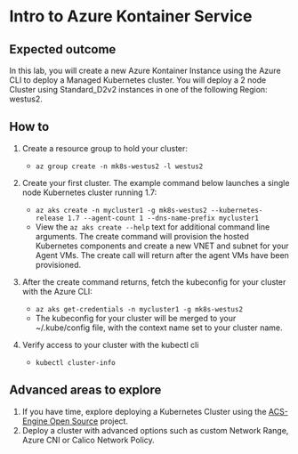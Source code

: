 # Intro to Azure Kontainer Service

## Expected outcome

In this lab, you will create a new Azure Kontainer Instance using the Azure CLI to deploy a Managed Kubernetes cluster.  You will deploy a 2 node Cluster using Standard_D2v2 instances in one of the following Region: westus2.

## How to

1. Create a resource group to hold your cluster:
   * ``az group create -n mk8s-westus2 -l westus2``

2. Create your first cluster. The example command below launches a single node Kubernetes cluster running 1.7:
   * ``az aks create -n mycluster1 -g mk8s-westus2 --kubernetes-release 1.7 --agent-count 1 --dns-name-prefix mycluster1``
   * View the ``az aks create --help`` text for additional command line arguments. The create command will provision the hosted Kubernetes components and create a new VNET and subnet for your Agent VMs. The create call will return after the agent VMs have been provisioned.

3. After the create command returns, fetch the kubeconfig for your cluster with the Azure CLI:
   * ``az aks get-credentials -n mycluster1 -g mk8s-westus2``
   * The kubeconfig for your cluster will be merged to your ~/.kube/config file, with the context name set to your cluster name.

4. Verify access to your cluster with the kubectl cli  
   * ``kubectl cluster-info``

## Advanced areas to explore

1. If you have time, explore deploying a Kubernetes Cluster using the [ACS-Engine Open Source](https://github.com/Azure/acs-engine) project. 
2. Deploy a cluster with advanced options such as custom Network Range, Azure CNI or Calico Network Policy. 
